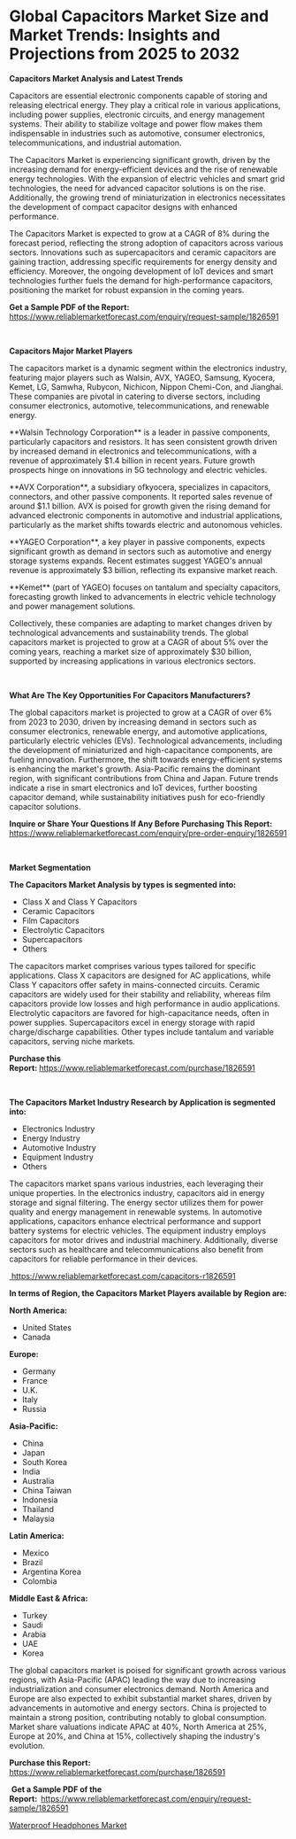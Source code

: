 <p><h1>Global Capacitors Market Size and Market Trends: Insights and Projections from 2025 to 2032</h1></p><p><strong>Capacitors Market Analysis and Latest Trends</strong></p>
<p><p>Capacitors are essential electronic components capable of storing and releasing electrical energy. They play a critical role in various applications, including power supplies, electronic circuits, and energy management systems. Their ability to stabilize voltage and power flow makes them indispensable in industries such as automotive, consumer electronics, telecommunications, and industrial automation.</p><p>The Capacitors Market is experiencing significant growth, driven by the increasing demand for energy-efficient devices and the rise of renewable energy technologies. With the expansion of electric vehicles and smart grid technologies, the need for advanced capacitor solutions is on the rise. Additionally, the growing trend of miniaturization in electronics necessitates the development of compact capacitor designs with enhanced performance.</p><p>The Capacitors Market is expected to grow at a CAGR of 8% during the forecast period, reflecting the strong adoption of capacitors across various sectors. Innovations such as supercapacitors and ceramic capacitors are gaining traction, addressing specific requirements for energy density and efficiency. Moreover, the ongoing development of IoT devices and smart technologies further fuels the demand for high-performance capacitors, positioning the market for robust expansion in the coming years.</p></p>
<p><strong>Get a Sample PDF of the Report:&nbsp;</strong> <a href="https://www.reliablemarketforecast.com/enquiry/request-sample/1826591?utm_campaign=1906&utm_medium=2&utm_source=Github&utm_content=ia&utm_term=10022025&utm_id=capacitors">https://www.reliablemarketforecast.com/enquiry/request-sample/1826591</a></p>
<p>&nbsp;</p>
<p><strong>Capacitors Major Market Players</strong></p>
<p><p>The capacitors market is a dynamic segment within the electronics industry, featuring major players such as Walsin, AVX, YAGEO, Samsung, Kyocera, Kemet, LG, Samwha, Rubycon, Nichicon, Nippon Chemi-Con, and Jianghai. These companies are pivotal in catering to diverse sectors, including consumer electronics, automotive, telecommunications, and renewable energy.</p><p>**Walsin Technology Corporation** is a leader in passive components, particularly capacitors and resistors. It has seen consistent growth driven by increased demand in electronics and telecommunications, with a revenue of approximately $1.4 billion in recent years. Future growth prospects hinge on innovations in 5G technology and electric vehicles.</p><p>**AVX Corporation**, a subsidiary ofkyocera, specializes in capacitors, connectors, and other passive components. It reported sales revenue of around $1.1 billion. AVX is poised for growth given the rising demand for advanced electronic components in automotive and industrial applications, particularly as the market shifts towards electric and autonomous vehicles.</p><p>**YAGEO Corporation**, a key player in passive components, expects significant growth as demand in sectors such as automotive and energy storage systems expands. Recent estimates suggest YAGEO's annual revenue is approximately $3 billion, reflecting its expansive market reach. </p><p>**Kemet** (part of YAGEO) focuses on tantalum and specialty capacitors, forecasting growth linked to advancements in electric vehicle technology and power management solutions. </p><p>Collectively, these companies are adapting to market changes driven by technological advancements and sustainability trends. The global capacitors market is projected to grow at a CAGR of about 5% over the coming years, reaching a market size of approximately $30 billion, supported by increasing applications in various electronics sectors.</p></p>
<p>&nbsp;</p>
<p><strong>What Are The Key Opportunities For Capacitors Manufacturers?</strong></p>
<p><p>The global capacitors market is projected to grow at a CAGR of over 6% from 2023 to 2030, driven by increasing demand in sectors such as consumer electronics, renewable energy, and automotive applications, particularly electric vehicles (EVs). Technological advancements, including the development of miniaturized and high-capacitance components, are fueling innovation. Furthermore, the shift towards energy-efficient systems is enhancing the market's growth. Asia-Pacific remains the dominant region, with significant contributions from China and Japan. Future trends indicate a rise in smart electronics and IoT devices, further boosting capacitor demand, while sustainability initiatives push for eco-friendly capacitor solutions.</p></p>
<p><strong>Inquire or Share Your Questions If Any Before Purchasing This Report:</strong> <a href="https://www.reliablemarketforecast.com/enquiry/pre-order-enquiry/1826591?utm_campaign=1906&utm_medium=2&utm_source=Github&utm_content=ia&utm_term=10022025&utm_id=capacitors">https://www.reliablemarketforecast.com/enquiry/pre-order-enquiry/1826591</a></p>
<p>&nbsp;</p>
<p><strong>Market Segmentation</strong></p>
<p><strong>The Capacitors Market Analysis by types is segmented into:</strong></p>
<p><ul><li>Class X and Class Y Capacitors</li><li>Ceramic Capacitors</li><li>Film Capacitors</li><li>Electrolytic Capacitors</li><li>Supercapacitors</li><li>Others</li></ul></p>
<p><p>The capacitors market comprises various types tailored for specific applications. Class X capacitors are designed for AC applications, while Class Y capacitors offer safety in mains-connected circuits. Ceramic capacitors are widely used for their stability and reliability, whereas film capacitors provide low losses and high performance in audio applications. Electrolytic capacitors are favored for high-capacitance needs, often in power supplies. Supercapacitors excel in energy storage with rapid charge/discharge capabilities. Other types include tantalum and variable capacitors, serving niche markets.</p></p>
<p><strong>Purchase this Report:&nbsp;</strong><a href="https://www.reliablemarketforecast.com/purchase/1826591?utm_campaign=1906&utm_medium=2&utm_source=Github&utm_content=ia&utm_term=10022025&utm_id=capacitors">https://www.reliablemarketforecast.com/purchase/1826591</a></p>
<p>&nbsp;</p>
<p><strong>The Capacitors Market Industry Research by Application is segmented into:</strong></p>
<p><ul><li>Electronics Industry</li><li>Energy Industry</li><li>Automotive Industry</li><li>Equipment Industry</li><li>Others</li></ul></p>
<p><p>The capacitors market spans various industries, each leveraging their unique properties. In the electronics industry, capacitors aid in energy storage and signal filtering. The energy sector utilizes them for power quality and energy management in renewable systems. In automotive applications, capacitors enhance electrical performance and support battery systems for electric vehicles. The equipment industry employs capacitors for motor drives and industrial machinery. Additionally, diverse sectors such as healthcare and telecommunications also benefit from capacitors for reliable performance in their devices.</p></p>
<p><a href="https://www.reliablemarketforecast.com/capacitors-r1826591?utm_campaign=1906&utm_medium=2&utm_source=Github&utm_content=ia&utm_term=10022025&utm_id=capacitors">&nbsp;https://www.reliablemarketforecast.com/capacitors-r1826591</a></p>
<p><strong>In terms of Region, the Capacitors Market Players available by Region are:</strong></p>
<p>
    <p> <strong> North America: </strong>
        <ul>
            <li>United States</li>
            <li>Canada</li>
        </ul>
        </p> 
    <p> <strong> Europe: </strong>
        <ul>
            <li>Germany</li>
            <li>France</li>
            <li>U.K.</li>
            <li>Italy</li>
            <li>Russia</li>
        </ul>
        </p> 
    <p> <strong> Asia-Pacific: </strong>
        <ul>
            <li>China</li>
            <li>Japan</li>
            <li>South Korea</li>
            <li>India</li>
            <li>Australia</li>
            <li>China Taiwan</li>
            <li>Indonesia</li>
            <li>Thailand</li>
            <li>Malaysia</li>
        </ul>
        </p> 
    <p> <strong> Latin America: </strong>
        <ul>
            <li>Mexico</li>
            <li>Brazil</li>
            <li>Argentina Korea</li>
            <li>Colombia</li>
        </ul>
        </p> 
    <p> <strong> Middle East & Africa: </strong>
        <ul>
            <li>Turkey</li>
            <li>Saudi</li>
            <li>Arabia</li>
            <li>UAE</li>
            <li>Korea</li>
        </ul>
    </p>
    </p>
<p><p>The global capacitors market is poised for significant growth across various regions, with Asia-Pacific (APAC) leading the way due to increasing industrialization and consumer electronics demand. North America and Europe are also expected to exhibit substantial market shares, driven by advancements in automotive and energy sectors. China is projected to maintain a strong position, contributing notably to global consumption. Market share valuations indicate APAC at 40%, North America at 25%, Europe at 20%, and China at 15%, collectively shaping the industry's evolution.</p></p>
<p><strong>Purchase this Report: </strong><a href="https://www.reliablemarketforecast.com/purchase/1826591?utm_campaign=1906&utm_medium=2&utm_source=Github&utm_content=ia&utm_term=10022025&utm_id=capacitors">https://www.reliablemarketforecast.com/purchase/1826591</a></p>
<p>&nbsp;<strong>Get a Sample PDF of the Report:&nbsp;&nbsp;</strong><a href="https://www.reliablemarketforecast.com/enquiry/request-sample/1826591?utm_campaign=1906&utm_medium=2&utm_source=Github&utm_content=ia&utm_term=10022025&utm_id=capacitors">https://www.reliablemarketforecast.com/enquiry/request-sample/1826591</a></p>
<p><strong></strong></p>
<p><p><a href="https://github.com/dringals/Market-Research-Report-List-6/blob/main/waterproof-headphones-market.md?utm_campaign=1906&utm_medium=2&utm_source=Github&utm_content=ia&utm_term=10022025&utm_id=capacitors">Waterproof Headphones Market</a></p></p>